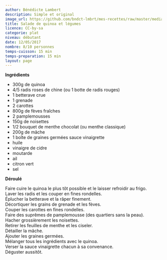 ```yaml
---
author: Bénédicte Lambert
description: Simple et original
image_url: https://github.com/bndct-lmbrt/mes-recettes/raw/master/medias/salade-quinoa.jpg
title: Salade de quinoa et légumes
licence: CC-by-sa
categorie: plat
niveau: débutant
date: 12/05/2017
nombre: 8/10 personnes
temps-cuisson: 15 min
temps-preparation: 15 min
layout: page
---
```



**Ingrédients**

* 300g de quinoa
* 4/5 radis roses de chine (ou 1 botte de radis rouges)
* 1 betterave crue
* 1 grenade
* 2 carottes 
* 800g de fèves fraîches
* 2 pamplemousses
* 150g de noisettes
* 1/2 bouquet de menthe chocolat (ou menthe classique)
* 200g de mâche
* 1 boîte de graines germées
sauce vinaigrette 
* huile
* vinaigre de cidre
* moutarde
* ail
* citron vert
* sel

**Déroulé**

Faire cuire le quinoa le plus tôt possible et le laisser refroidir au frigo.  
Laver les radis et les couper en fines rondelles.  
Éplucher la betterave et la râper finement.  
Décortiquer les grains de grenade et les fèves.  
Couper les carottes en fines rondelles.  
Faire des suprêmes de pamplemousse (des quartiers sans la peau).  
Hacher grossièrement les noisettes.  
Retirer les feuilles de menthe et les ciseler.  
Détailler la mâche.  
Ajouter les graines germées.  
Mélanger tous les ingrédients avec le quinoa.  
Verser la sauce vinaigrette chacun à sa convenance.    
Déguster aussitôt. 